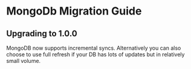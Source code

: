 # MongoDb Migration Guide

## Upgrading to 1.0.0
MongoDB now supports incremental syncs. Alternatively you can also choose to use full refresh if your DB has lots of updates but in relatively 
small volume.